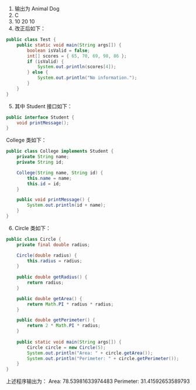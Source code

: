 1. 输出为 Animal Dog 
2. C
3. 10  20  10
4. 改正后如下：
```java
public class Test {
    public static void main(String args[]) {
        boolean isValid = false;
        int[] scores = { 65, 70, 69, 98, 86 };
        if (isValid) {
            System.out.println(scores[4]);
        } else {
            System.out.println("No information.");
        }
    }
}
```
5. 其中 Student 接口如下：
```java
public interface Student {
    void printMessage();
}
```
College 类如下：
```java
public class College implements Student {
    private String name;
    private String id;

    College(String name, String id) {
        this.name = name;
        this.id = id;
    }

    public void printMessage() {
        System.out.println(id + name);
    }
}
```
6. Circle 类如下：
```java
public class Circle {
    private final double radius;

    Circle(double radius) {
        this.radius = radius;
    }
  
    public double getRadius() {
        return radius;
    }

    public double getArea() {
        return Math.PI * radius * radius;
    }

    public double getPerimeter() {
        return 2 * Math.PI * radius;
    }
  
    public static void main(String args[]) {
        Circle circle = new Circle(5);
        System.out.println("Area: " + circle.getArea());
        System.out.println("Perimeter: " + circle.getPerimeter());
    }
}
```
上述程序输出为：
Area: 78.53981633974483
Perimeter: 31.41592653589793
















